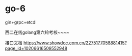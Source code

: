 # go-6

gin+grpc+etcd

西二在线golang第六轮考核~~~~

接口文档 https://www.showdoc.com.cn/2275177058881415?page_id=10206616509552948
